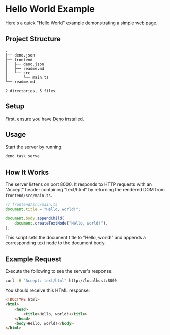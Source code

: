 # Hello World Example

Here's a quick "Hello World" example demonstrating a simple web page.

## Project Structure

```
.
├── deno.json
├── frontend
│   ├── deno.json
│   ├── readme.md
│   └── src
│       └── main.ts
└── readme.md

2 directories, 5 files
```

## Setup

First, ensure you have [Deno](https://deno.land/) installed.

## Usage

Start the server by running:

```sh
deno task serve
```

## How It Works

The server listens on port 8000. It responds to HTTP requests with an "Accept" header containing "text/html" by
returning the rendered DOM from `frontend/src/main.ts`.

```ts
// frontend/src/main.ts
document.title = "Hello, world!";

document.body.appendChild(
    document.createTextNode("Hello, world!"),
);
```

This script sets the document title to "Hello, world!" and appends a corresponding text node to the document body.

## Example Request

Execute the following to see the server's response:

```sh
curl -H "Accept: text/html" http://localhost:8000
```

You should receive this HTML response:

```html
<!DOCTYPE html>
<html>
    <head>
        <title>Hello, world!</title>
    </head>
    <body>Hello, world!</body>
</html>
```
